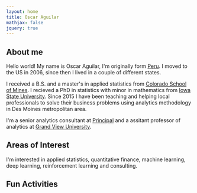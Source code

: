 ```yaml
---
layout: home
title: Oscar Aguilar
mathjax: false
jquery: true
---
```


## About me
Hello world! My name is Oscar Aguilar, I'm originally form [Peru](https://www.google.com/search?source=hp&ei=-lLEXvCiEsK4tAb1kYroDQ&q=peru+map&oq=peru+map&gs_lcp=CgZwc3ktYWIQAzICCAAyAggAMgIIADICCAAyAggAMgIIADICCAAyAggAMgIIADICCAA6BQgAEIMBUPcDWNsNYJgRaABwAHgAgAFJiAH6A5IBATiYAQCgAQGqAQdnd3Mtd2l6&sclient=psy-ab&ved=0ahUKEwjwh4_Z8sDpAhVCHM0KHfWIAt0Q4dUDCAg&uact=5). I moved to the US in 2006, since then I lived in a couple of different states. 

I received a B.S. and a master's in applied statistics from [Colorado School of Mines](https://www.mines.edu/). I recieved a PhD in statistics with minor in mathematics from [Iowa State University](https://www.iastate.edu/). Since 2015 I have been teaching and helping local professionals to solve their business problems using analytics methodology in Des Moines metropolitan area.

I'm a senior analytics consultant at [Principal](https://www.principal.com/) and a assitant professor of analytics at [Grand View University](https://www.grandview.edu/).


## Areas of Interest
I'm interested in applied statistics, quantitative finance, machine learning, deep learning, reinforcement learning and consulting. 

## Fun Activities

